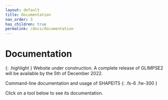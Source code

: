 ```yaml
---
layout: default
title: Documentation
nav_order: 3
has_children: true
permalink: /docs/documentation
---
```

# Documentation

{: .highlight }
Website under construction. A complete release of GLIMPSE2 will be available by the 5th of December 2022.

Command-line documentation and usage of SHAPEIT5
{: .fs-6 .fw-300 }

Click on a tool below to see its documentation.
